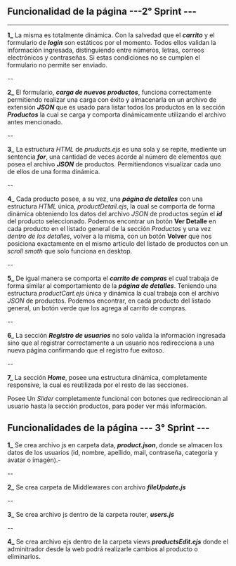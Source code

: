 ## Funcionalidad de la página  ---2° Sprint ---
---

**1_** La misma es totalmente dinámica. Con la salvedad que el ***carrito*** y el formulario de ***login*** son estáticos por el momento. Todos ellos validan la información ingresada, distinguiendo entre números, letras, correos electrónicos y contraseñas. Si estas condiciones no se cumplen el formulario no permite ser enviado.

--

**2_**  El formulario, ***carga de nuevos productos***, funciona correctamente permitiendo realizar una carga con éxito y almacenarla en un archivo de extensión ***JSON*** que es usado para listar todos los productos en la sección ***Productos*** la cual se carga y comporta dinámicamente utilizando el archivo antes mencionado.

--

**3_** La estructura *HTML* de *pruducts.ejs* es una sola y se repite, mediente un sentencia ***for***, una cantidad de veces acorde al número de elementos que posea el archivo ***JSON*** de productos. Permitiendonos visualizar cada uno de ellos de una forma dinámica.

--

**4_** Cada producto posee, a su vez, una ***página de detalles*** con una estructura *HTML* única, *productDetail.ejs*, la cual se comporta de forma dinámica obteniendo los datos del archivo *JSON* de productos según el ***id*** del producto seleccionado. Podemos encontrar un botón **Ver Detalle** en cada producto en el listado general de la sección *Productos* y una vez *dentro de los detalles*, volver a la misma, con un botón **Volver** que nos posiciona exactamente en el mismo artículo del listado de productos con un *scroll smoth* que solo funciona en desktop.

--

**5_** De igual manera se comporta el ***carrito de compras*** el cual trabaja de forma similar al comportamiento de la ***página de detalles***. Teniendo una estructura *productCart.ejs* única y dinámica la cual trabaja con el archivo *JSON* de productos. Podemos encontrar, en cada producto del listado general, un botón verde que los agrega al carrito de compras.

--

**6_** La sección ***Registro de usuarios*** no solo valida la información ingresada sino que al registrar correctamente a un usuario nos redirecciona a una nueva página confirmando que el registro fue exitoso.

--

**7_** La sección ***Home***, posee una estructura dinámica, completamente responsive, la cual es reutilizada por el resto de las secciones.

Posee Un *Slider* completamente funcional con botones que redireccionan al usuario hasta la sección productos, para poder ver más información.


 ## Funcionalidades de la página  --- 3° Sprint  ---

**1_** Se crea archivo js en carpeta data, ***product.json***, donde se almacen los datos de los usuarios (id, nombre, apellido, mail, contraseña, categoria y avatar o imagén).-

--

**2_** Se crea carpeta de Middlewares con archivo ***fileUpdate.js*** 

--

**3_** Se crea archivo js dentro de la carpeta router, ***users.js***

--

**4_** Se crea archivo ejs dentro de la carpeta views ***productsEdit.ejs*** donde el adminitrador desde la web podrá realizarle cambios al producto o eliminarlos.
